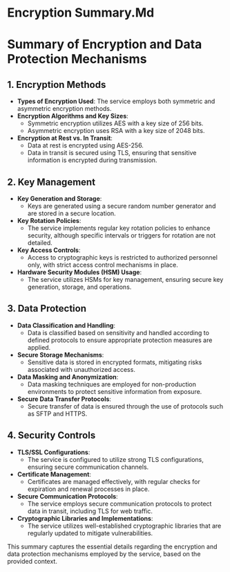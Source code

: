 # Encryption Summary.Md

# Summary of Encryption and Data Protection Mechanisms

## 1. Encryption Methods
- **Types of Encryption Used**: The service employs both symmetric and asymmetric encryption methods.
- **Encryption Algorithms and Key Sizes**: 
  - Symmetric encryption utilizes AES with a key size of 256 bits.
  - Asymmetric encryption uses RSA with a key size of 2048 bits.
- **Encryption at Rest vs. In Transit**: 
  - Data at rest is encrypted using AES-256.
  - Data in transit is secured using TLS, ensuring that sensitive information is encrypted during transmission.

## 2. Key Management
- **Key Generation and Storage**: 
  - Keys are generated using a secure random number generator and are stored in a secure location.
- **Key Rotation Policies**: 
  - The service implements regular key rotation policies to enhance security, although specific intervals or triggers for rotation are not detailed.
- **Key Access Controls**: 
  - Access to cryptographic keys is restricted to authorized personnel only, with strict access control mechanisms in place.
- **Hardware Security Modules (HSM) Usage**: 
  - The service utilizes HSMs for key management, ensuring secure key generation, storage, and operations.

## 3. Data Protection
- **Data Classification and Handling**: 
  - Data is classified based on sensitivity and handled according to defined protocols to ensure appropriate protection measures are applied.
- **Secure Storage Mechanisms**: 
  - Sensitive data is stored in encrypted formats, mitigating risks associated with unauthorized access.
- **Data Masking and Anonymization**: 
  - Data masking techniques are employed for non-production environments to protect sensitive information from exposure.
- **Secure Data Transfer Protocols**: 
  - Secure transfer of data is ensured through the use of protocols such as SFTP and HTTPS.

## 4. Security Controls
- **TLS/SSL Configurations**: 
  - The service is configured to utilize strong TLS configurations, ensuring secure communication channels.
- **Certificate Management**: 
  - Certificates are managed effectively, with regular checks for expiration and renewal processes in place.
- **Secure Communication Protocols**: 
  - The service employs secure communication protocols to protect data in transit, including TLS for web traffic.
- **Cryptographic Libraries and Implementations**: 
  - The service utilizes well-established cryptographic libraries that are regularly updated to mitigate vulnerabilities. 

This summary captures the essential details regarding the encryption and data protection mechanisms employed by the service, based on the provided context.